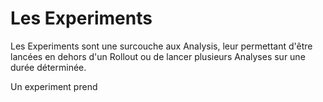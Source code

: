 # Les Experiments

Les Experiments sont une surcouche aux Analysis, leur permettant d'être lancées en dehors d'un Rollout ou de lancer plusieurs Analyses sur une durée déterminée.

Un experiment prend 


